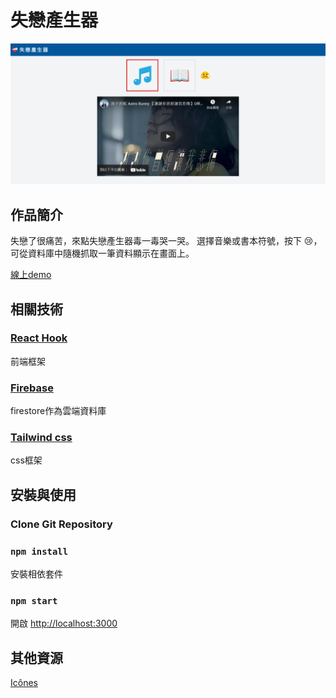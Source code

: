 # 失戀產生器
![預覽](./preview.png)
## 作品簡介
失戀了很痛苦，來點失戀產生器毒一毒哭一哭。
選擇音樂或書本符號，按下 😢，可從資料庫中隨機抓取一筆資料顯示在畫面上。

[線上demo](https://friendly-darwin-63cab5.netlify.app/)

## 相關技術
### [React Hook](https://zh-hant.reactjs.org/)
前端框架
### [Firebase](https://firebase.google.com/?gclid=CjwKCAjw-sqKBhBjEiwAVaQ9ayDGssblUpB2457CkuFc237nuOq8gSAshsj7XoAMJWS_EB-e5BAEixoC9fkQAvD_BwE&gclsrc=aw.ds)
firestore作為雲端資料庫

### [Tailwind css](https://tailwindcss.com/)
css框架

## 安裝與使用

### Clone Git Repository
### `npm install`
安裝相依套件

### `npm start`

開啟 [http://localhost:3000](http://localhost:3000)



## 其他資源
[Icônes](https://icones.netlify.app/)

